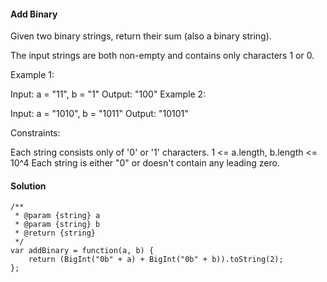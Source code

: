 #### Add Binary

Given two binary strings, return their sum (also a binary string).

The input strings are both non-empty and contains only characters 1 or 0.

Example 1:

Input: a = "11", b = "1"
Output: "100"
Example 2:

Input: a = "1010", b = "1011"
Output: "10101"
 

Constraints:

Each string consists only of '0' or '1' characters.
1 <= a.length, b.length <= 10^4
Each string is either "0" or doesn't contain any leading zero.

#### Solution
```
/**
 * @param {string} a
 * @param {string} b
 * @return {string}
 */
var addBinary = function(a, b) {
    return (BigInt("0b" + a) + BigInt("0b" + b)).toString(2);
};
```
